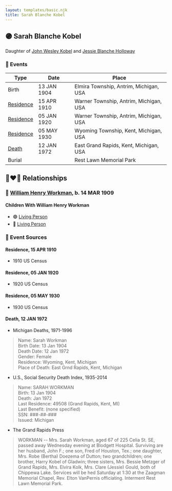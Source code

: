 ```yaml
---
layout: templates/basic.njk
title: Sarah Blanche Kobel
---
```

## 🟣 Sarah Blanche Kobel

Daughter of [John Wesley Kobel](/people/2/24649136) and [Jessie Blanche Holloway](/people/2/29242864)

### 📆 Events

Type | Date | Place
------ | ------ | ------
Birth | 13 JAN 1904 | Elmira Township, Antrim, Michigan, USA
[Residence](#event-8b700899-be05-4782-ad5a-5e6ec6840496) | 15 APR 1910 | Warner Township, Antrim, Michigan, USA
[Residence](#event-9e527b13-473c-42a1-a60a-9be3033afd5c) | 05 JAN 1920 | Warner Township, Antrim, Michigan, USA
[Residence](#event-9df1771b-a98d-4e59-9d3d-71ae855fdf0d) | 05 MAY 1930 | Wyoming Township, Kent, Michigan, USA
[Death](#event-cd117a94-daf9-4757-b580-546c16f130c0) | 12 JAN 1972 | East Grand Rapids, Kent, Michigan, USA
Burial |  | Rest Lawn Memorial Park

## 👩‍❤️‍👨 Relationships

### 🔵 [William Henry Workman](/people/6/64556940), b. 14 MAR 1909

#### Children With William Henry Workman
* 🟣 [Living Person](/people/6/68599690)
* 🔵 [Living Person](/people/5/52114384)
### 📰 Event Sources

#### <a id="event-8b700899-be05-4782-ad5a-5e6ec6840496"></a> Residence, 15 APR 1910
* 1910 US Census

#### <a id="event-9e527b13-473c-42a1-a60a-9be3033afd5c"></a> Residence, 05 JAN 1920
* 1920 US Census

#### <a id="event-9df1771b-a98d-4e59-9d3d-71ae855fdf0d"></a> Residence, 05 MAY 1930
* 1930 US Census

#### <a id="event-cd117a94-daf9-4757-b580-546c16f130c0"></a> Death, 12 JAN 1972
* Michigan Deaths, 1971-1996
>   
  > Name:  Sarah Workman  
  > Birth Date: 13 Jan 1904  
  > Death Date: 12 Jan 1972  
  > Gender: Female  
  > Residence: Wyoming, Kent, Michigan  
  > Place of Death: East Grnd Rapids, Kent, Michigan
* U.S., Social Security Death Index, 1935-2014
>   
  > Name: SARAH WORKMAN  
  > Birth: 13 Jan 1904  
  > Death: Jan 1972  
  > Last Residence: 49508 (Grand Rapids, Kent, MI)  
  > Last Benefit: (none specified)  
  > SSN: ###-##-###  
  > Issued: Michigan
* The Grand Rapids Press
>   
  > WORKMAN -- Mrs. Sarah Workman, aged 67 of 225 Celia St. SE, passed away Wednesday evening at Blodgett Hospital. Surviving are her husband, John F.; one son, Fred of Houston, Tex.; one daughter, Mrs. Robe (Bertha) Doezema of Dutton; two grandchildren; one brother, Harry Kobel of Gladwin; three sisters, Mrs. Bessie Metzger of Grand Rapids, Mrs. Elvira Kolk, Mrs. Clare (Jessie) Gould, both of Chippewa Lake. Services will be hed Saturday at 1:30 at the Zaagman Memorial Chapel, Rev. Elton VanPernis officiating. Interment Rest Lawn Memorial Park.
